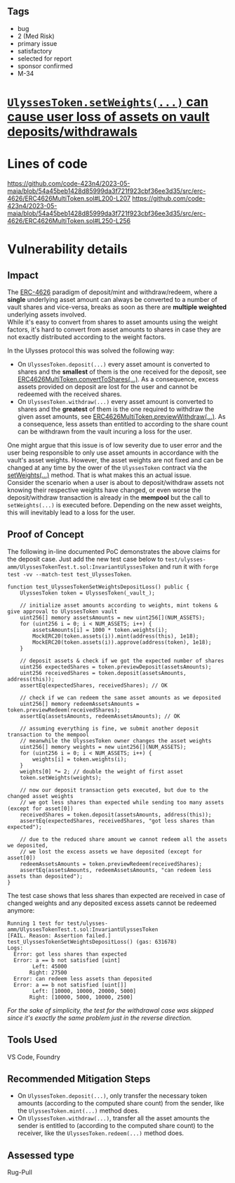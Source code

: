 ## Tags

- bug
- 2 (Med Risk)
- primary issue
- satisfactory
- selected for report
- sponsor confirmed
- M-34

# [`UlyssesToken.setWeights(...)` can cause user loss of assets on vault deposits/withdrawals](https://github.com/code-423n4/2023-05-maia-findings/issues/281) 

# Lines of code

https://github.com/code-423n4/2023-05-maia/blob/54a45beb1428d85999da3f721f923cbf36ee3d35/src/erc-4626/ERC4626MultiToken.sol#L200-L207
https://github.com/code-423n4/2023-05-maia/blob/54a45beb1428d85999da3f721f923cbf36ee3d35/src/erc-4626/ERC4626MultiToken.sol#L250-L256


# Vulnerability details

## Impact
The [ERC-4626](https://eips.ethereum.org/EIPS/eip-4626) paradigm of deposit/mint and withdraw/redeem, where a **single** underlying asset amount can always be converted to a number of vault shares and vice-versa, breaks as soon as there are **multiple weighted** underlying assets involved.  
While it's easy to convert from shares to asset amounts using the weight factors, it's hard to convert from asset amounts to shares in case they are not exactly distributed according to the weight factors.  

In the Ulysses protocol this was solved the following way:
* On `UlyssesToken.deposit(...)` every asset amount is converted to shares and the **smallest** of them is the one received for the deposit, see [ERC4626MultiToken.convertToShares(...)](https://github.com/code-423n4/2023-05-maia/blob/54a45beb1428d85999da3f721f923cbf36ee3d35/src/erc-4626/ERC4626MultiToken.sol#L200-L207). As a consequence, excess assets provided on deposit are lost for the user and cannot be redeemed with the received shares.
* On `UlyssesToken.withdraw(...)` every asset amount is converted to shares and the **greatest** of them is the one required to withdraw the given asset amounts, see [ERC4626MultiToken.previewWithdraw(...)](https://github.com/code-423n4/2023-05-maia/blob/54a45beb1428d85999da3f721f923cbf36ee3d35/src/erc-4626/ERC4626MultiToken.sol#L250-L255). As a consequence, less assets than entitled to according to the share count can be withdrawn from the vault incuring a loss for the user.  

One might argue that this issue is of low severity due to user error and the user being responsible to only use asset amounts in accordance with the vault's asset weights. However, the asset weights are not fixed and can be changed at any time by the ower of the `UlyssesToken` contract via the [setWeights(...)](https://github.com/code-423n4/2023-05-maia/blob/54a45beb1428d85999da3f721f923cbf36ee3d35/src/ulysses-amm/UlyssesToken.sol#L88-L105) method. That is what makes this an actual issue.  
Consider the scenario when a user is about to deposit/withdraw assets not knowing their respective weights have changed, or even worse the deposit/withdraw transaction is already in the **mempool** but the call to `setWeights(...)` is executed before. Depending on the new asset weights, this will inevitably lead to a loss for the user.

## Proof of Concept

The following in-line documented PoC demonstrates the above claims for the deposit case. Just add the new test case below to `test/ulysses-amm/UlyssesTokenTest.t.sol:InvariantUlyssesToken` and run it with `forge test -vv --match-test test_UlyssesToken`.

```solidity
function test_UlyssesTokenSetWeightsDepositLoss() public {
    UlyssesToken token = UlyssesToken(_vault_);

    // initialize asset amounts according to weights, mint tokens & give approval to UlyssesToken vault
    uint256[] memory assetsAmounts = new uint256[](NUM_ASSETS);
    for (uint256 i = 0; i < NUM_ASSETS; i++) {
        assetsAmounts[i] = 1000 * token.weights(i);
        MockERC20(token.assets(i)).mint(address(this), 1e18);
        MockERC20(token.assets(i)).approve(address(token), 1e18);
    }

    // deposit assets & check if we got the expected number of shares
    uint256 expectedShares = token.previewDeposit(assetsAmounts);
    uint256 receivedShares = token.deposit(assetsAmounts, address(this));
    assertEq(expectedShares, receivedShares); // OK

    // check if we can redeem the same asset amounts as we deposited
    uint256[] memory redeemAssetsAmounts = token.previewRedeem(receivedShares);
    assertEq(assetsAmounts, redeemAssetsAmounts); // OK

    // assuming everything is fine, we submit another deposit transaction to the mempool
    // meanwhile the UlyssesToken owner changes the asset weights
    uint256[] memory weights = new uint256[](NUM_ASSETS);
    for (uint256 i = 0; i < NUM_ASSETS; i++) {
        weights[i] = token.weights(i);
    }
    weights[0] *= 2; // double the weight of first asset
    token.setWeights(weights);

    // now our deposit transaction gets executed, but due to the changed asset weights
    // we got less shares than expected while sending too many assets (except for asset[0])
    receivedShares = token.deposit(assetsAmounts, address(this));
    assertEq(expectedShares, receivedShares, "got less shares than expected");

    // due to the reduced share amount we cannot redeem all the assets we deposited,
    // we lost the excess assets we have deposited (except for asset[0])
    redeemAssetsAmounts = token.previewRedeem(receivedShares);
    assertEq(assetsAmounts, redeemAssetsAmounts, "can redeem less assets than deposited");
}
```

The test case shows that less shares than expected are received in case of changed weights and any deposited excess assets cannot be redeemed anymore:
```
Running 1 test for test/ulysses-amm/UlyssesTokenTest.t.sol:InvariantUlyssesToken
[FAIL. Reason: Assertion failed.] test_UlyssesTokenSetWeightsDepositLoss() (gas: 631678)
Logs:
  Error: got less shares than expected
  Error: a == b not satisfied [uint]
        Left: 45000
       Right: 27500
  Error: can redeem less assets than deposited
  Error: a == b not satisfied [uint[]]
        Left: [10000, 10000, 20000, 5000]
       Right: [10000, 5000, 10000, 2500]
```

*For the sake of simplicity, the test for the withdrawal case was skipped since it's exactly the same problem just in the reverse direction.*

## Tools Used
VS Code, Foundry

## Recommended Mitigation Steps
* On `UlyssesToken.deposit(...)`, only transfer the necessary token amounts (according to the computed share count) from the sender, like the `UlyssesToken.mint(...)` method does.
* On `UlyssesToken.withdraw(...)`, transfer all the asset amounts the sender is entitled to (according to the computed share count) to the receiver, like the `UlyssesToken.redeem(...)` method does.



## Assessed type

Rug-Pull